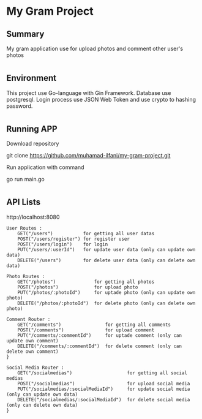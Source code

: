 # My Gram Project

## Summary
My gram application use for upload photos and comment other user's photos
#
## Environment
This project use Go-language with Gin Framework. Database use postgresql. Login process use JSON Web Token and use crypto to hashing password.
#
## Running APP
Download repository

git clone https://github.com/muhamad-ilfani/my-gram-project.git

Run application with command

go run main.go
#
## API Lists

http://localhost:8080

	User Routes :
        GET("/users")           for getting all user datas
	    POST("/users/register") for register user
	    POST("/users/login")    for login
	    PUT("/users/:userId")   for update user data (only can update own data)
	    DELETE("/users")        for delete user data (only can delete own data)
	
	Photo Routes :
		GET("/photos")              for getting all photos
		POST("/photos")             for upload photo
		PUT("/photos/:photoId")     for uptade photo (only can update own photo)
		DELETE("/photos/:photoId")  for delete photo (only can delete own photo)

	Comment Router :
		GET("/comments")                for getting all comments
		POST("/comments")               for upload comment
		PUT("/comments/:commentId")     for uptade comment (only can update own comment)
		DELETE("/comments/:commentId")  for delete comment (only can delete own comment)
	}

	Social Media Router :
		GET("/socialmedias")                    for getting all social medias
		POST("/socialmedias")                   for upload social media
		PUT("/socialmedias/:socialMediaId")     for update social media (only can update own data)
		DELETE("/socialmedias/:socialMediaId")  for delete social media (only can delete own data)
	}
